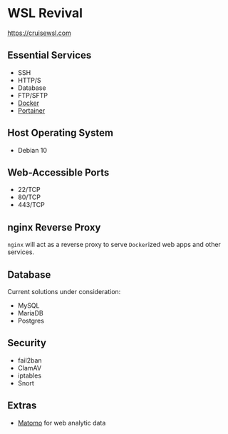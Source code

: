# WSL Revival
https://cruisewsl.com

## Essential Services
- SSH
- HTTP/S
- Database
- FTP/SFTP
- [Docker](notes/docker.md) 
- [Portainer](notes/portainer.md)

## Host Operating System
- Debian 10

## Web-Accessible Ports
- 22/TCP
- 80/TCP
- 443/TCP

## nginx Reverse Proxy
`nginx` will act as a reverse proxy to serve `Docker`ized web
apps and other services.

## Database
Current solutions under consideration:
- MySQL
- MariaDB
- Postgres

## Security
- fail2ban
- ClamAV
- iptables
- Snort

## Extras
- [Matomo](https://matomo.org/) for web analytic data
